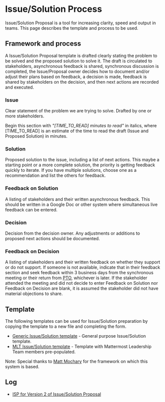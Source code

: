 # Issue/Solution Process

Issue/Solution Proposal is a tool for increasing clarity, speed and output in teams. This page describes the template and process to be used.

## Framework and process

A Issue/Solution Proposal template is drafted clearly stating the problem to be solved and the proposed solution to solve it. The draft is circulated to stakeholders, asynchronous feedback is shared, synchronous discussion is completed, the Issue/Proposal owner decides how to document and/or adjust their plans based on feedback, a decision is made, feedback is shared by stakeholders on the decision, and then next actions are recorded and executed.

### **Issue**

Clear statement of the problem we are trying to solve. Drafted by one or more stakeholders.

Begin this section with _"\[TIME\_TO\_READ\] minutes to read"_ in italics, where \[TIME\_TO\_READ\] is an estimate of the time to read the draft \(Issue and Proposed Solution\) in minutes.

### **Solution**

Proposed solution to the issue, including a list of next actions. This maybe a starting point or a more complete solution, the priority is getting feedback quickly to iterate. If you have multiple solutions, choose one as a recommendation and list the others for feedback.

### **Feedback** **on Solution**

A listing of stakeholders and their written asynchronous feedback. This should be written in a Google Doc or other system where simultaneous live feedback can be entered.

### **Decision**

Decision from the decision owner. Any adjustments or additions to proposed next actions should be documented.

### **Feedback on Decision**

A listing of stakeholders and their written feedback on whether they support or do not support. If someone is not available, indicate that in their feedback section and seek feedback within 3 business days from the synchronous meeting or their return from [PTO](../../company/about-mattermost/list-of-terms.md#pto), whichever is later. If the stakeholder attended the meeting and did not decide to enter Feedback on Solution nor Feedback on Decision are blank, it is assumed the stakeholder did not have material objections to share.

## Template

The following templates can be used for Issue/Solution preparation by copying the template to a new file and completing the form.

* [Generic Issue/Solution template](https://docs.google.com/document/d/1XDgumIgT525mH40dj24K3q_muIzJOVzHY5uVeg5OUkQ/edit) - General purpose Issue/Solution template.
* [MLT Issue/Solution template](https://docs.google.com/document/d/1fNE-MzljPURKSYN4VrTaDz4T1JE3C0gnNCbHDpIlSRA/edit) - Template with Mattermost Leadership Team members pre-populated.

Note: Special thanks to [Matt Mochary](https://www.linkedin.com/in/matt-mochary-34bb4/) for the framework on which this system is based.

## Log

* [ISP for Version 2 of Issue/Solution Proposal](https://docs.google.com/document/d/1Y4nvp1wxVlVUJL8QF7yFF5IBwsuhbqycCgK6MLTrxiQ/edit)  

